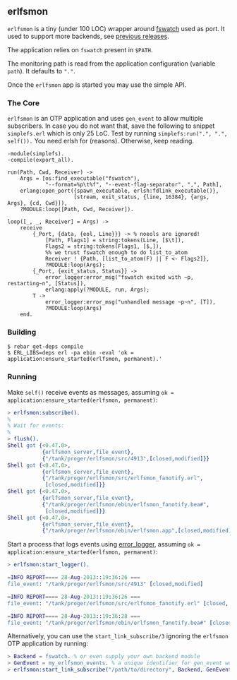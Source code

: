 ## erlfsmon

`erlfsmon` is a tiny (under 100 LOC) wrapper around [fswatch](https://github.com/emcrisostomo/fswatch) used as port. It used to support more backends, see [previous releases](https://github.com/proger/erlfsmon/releases).

The application relies on `fswatch` present in `$PATH`.

The monitoring path is read from the application configuration (variable `path`). It defaults to `"."`.

Once the `erlfsmon` app is started you may use the simple API.

### The Core

`erlfsmon` is an OTP application and uses `gen_event` to allow multiple subscribers. In case you do not want that, save the following to snippet `simplefs.erl` which is only 25 LoC. Test by running `simplefs:run(".", ".", self()).` You need erlsh for (reasons). Otherwise, keep reading.

```
-module(simplefs).
-compile(export_all).

run(Path, Cwd, Receiver) ->
    Args = [os:find_executable("fswatch"),
            "--format=%p\t%f", "--event-flag-separator", ",", Path],
    erlang:open_port({spawn_executable, erlsh:fdlink_executable()},
                     [stream, exit_status, {line, 16384}, {args, Args}, {cd, Cwd}]),
    ?MODULE:loop([Path, Cwd, Receiver]).

loop([_, _, Receiver] = Args) ->
    receive
        {_Port, {data, {eol, Line}}} -> % noeols are ignored!
            [Path, Flags1] = string:tokens(Line, [$\t]),
            Flags2 = string:tokens(Flags1, [$,]),
            %% we trust fswatch enough to do list_to_atom
            Receiver ! {Path, [list_to_atom(F) || F <- Flags2]},
            ?MODULE:loop(Args);
        {_Port, {exit_status, Status}} ->
            error_logger:error_msg("fswatch exited with ~p, restarting~n", [Status]),
            erlang:apply(?MODULE, run, Args);
        T ->
            error_logger:error_msg("unhandled message ~p~n", [T]),
            ?MODULE:loop(Args)
    end.
```

### Building

```console
$ rebar get-deps compile
$ ERL_LIBS=deps erl -pa ebin -eval 'ok = application:ensure_started(erlfsmon, permanent).'
```

### Running

Make `self()` receive events as messages, assuming `ok = application:ensure_started(erlfsmon, permanent)`:

```erlang
> erlfsmon:subscribe().
%
% Wait for events:
%
> flush(). 
Shell got {<0.47.0>,
           {erlfsmon_server,file_event},
           {"/tank/proger/erlfsmon/src/4913",[closed,modified]}}
Shell got {<0.47.0>,
           {erlfsmon_server,file_event},
           {"/tank/proger/erlfsmon/src/erlfsmon_fanotify.erl",
            [closed,modified]}}
Shell got {<0.47.0>,
           {erlfsmon_server,file_event},
           {"/tank/proger/erlfsmon/ebin/erlfsmon_fanotify.bea#",
            [closed,modified]}}
Shell got {<0.47.0>,
           {erlfsmon_server,file_event},
           {"/tank/proger/erlfsmon/ebin/erlfsmon.app",[closed,modified]}}
```

Start a process that logs events using [error_logger](https://www.google.com.ua/webhp?sourceid=chrome-instant&ion=1&espv=2&ie=UTF-8#q=error_logger), assuming `ok = application:ensure_started(erlfsmon, permanent)`:

```erlang
> erlfsmon:start_logger().

=INFO REPORT==== 28-Aug-2013::19:36:26 ===
file_event: "/tank/proger/erlfsmon/src/4913" [closed,modified]

=INFO REPORT==== 28-Aug-2013::19:36:26 ===
file_event: "/tank/proger/erlfsmon/src/erlfsmon_fanotify.erl" [closed, modified]

=INFO REPORT==== 28-Aug-2013::19:36:28 ===
file_event: "/tank/proger/erlfsmon/ebin/erlfsmon_fanotify.bea#" [closed, modified]
```

Alternatively, you can use the `start_link_subscribe/3` ignoring the `erlfsmon` OTP application by running:

```erlang
> Backend = fswatch. % or even supply your own backend module
> GenEvent = my_erlfsmon_events. % a unique identifier for gen_event worker
> erlfsmon:start_link_subscribe("/path/to/directory", Backend, GenEvent).
```
